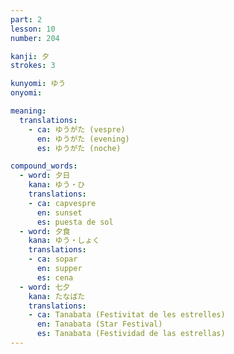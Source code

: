 ```yaml
---
part: 2
lesson: 10
number: 204

kanji: 夕
strokes: 3

kunyomi: ゆう
onyomi:

meaning:
  translations:
    - ca: ゆうがた (vespre)
      en: ゆうがた (evening)
      es: ゆうがた (noche)

compound_words:
  - word: 夕日
    kana: ゆう・ひ
    translations:
    - ca: capvespre
      en: sunset
      es: puesta de sol
  - word: 夕食
    kana: ゆう・しょく
    translations:
    - ca: sopar
      en: supper
      es: cena
  - word: 七夕
    kana: たなばた
    translations:
    - ca: Tanabata (Festivitat de les estrelles)
      en: Tanabata (Star Festival)
      es: Tanabata (Festividad de las estrellas)
---
```

